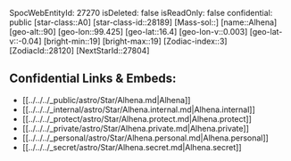 ﻿---
location: [16.4,99.425,90]
type: Star
tags:
- astro/Star

---
SpocWebEntityId: 27270
isDeleted: false
isReadOnly: false
confidential: public
[star-class::A0]
[star-class-id::28189]
[Mass-sol::]
[name::Alhena]
[geo-alt::90]
[geo-lon::99.425]
[geo-lat::16.4]
[geo-lon-v::0.003]
[geo-lat-v::-0.04]
[bright-min::19]
[bright-max::19]
[Zodiac-index::3]
[ZodiacId::28120]
[NextStarId::27804]



## Confidential Links & Embeds: 
- [[../../../_public/astro/Star/Alhena.md|Alhena]] 
- [[../../../_internal/astro/Star/Alhena.internal.md|Alhena.internal]] 
- [[../../../_protect/astro/Star/Alhena.protect.md|Alhena.protect]] 
- [[../../../_private/astro/Star/Alhena.private.md|Alhena.private]] 
- [[../../../_personal/astro/Star/Alhena.personal.md|Alhena.personal]] 
- [[../../../_secret/astro/Star/Alhena.secret.md|Alhena.secret]]

